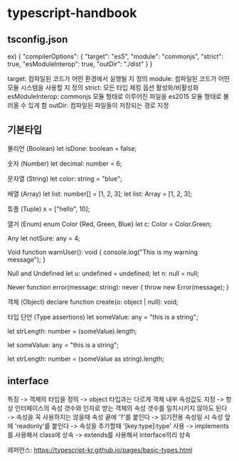 # typescript-handbook

<h2>tsconfig.json</h2>
ex)
{
  "compilerOptions": {
    "target": "es5",
    "module": "commonjs",
    "strict": true,
    "esModuleInterop": true,
    "outDir": "./dist"
  }
}

target: 컴파일된 코드가 어떤 환경에서 실행될 지 정의
module: 컴파일된 코드가 어떤 모듈 시스템을 사용할 지 정의
strict: 모든 타입 체킹 옵션 활성화/비활성화
esModuleInterop: commonjs 모듈 형태로 이루어진 파일을 es2015 모듈 형태로 불러올 수 있게 함
outDir: 컴파일된 파일들이 저장되는 경로 지정

<h2>기본타입</h2>

불리언 (Boolean)
let isDone: boolean = false;

숫자 (Number)
let decimal: number = 6;

문자열 (String)
let color: string = "blue";

배열 (Array)
let list: number[] = [1, 2, 3];
let list: Array<number> = [1, 2, 3];

튜플 (Tuple)
x = ["hello", 10];

열거 (Enum)
enum Color {Red, Green, Blue}
let c: Color = Color.Green;

Any
let notSure: any = 4;

Void
function warnUser(): void {
    console.log("This is my warning message");
}

Null and Undefined
let u: undefined = undefined;
let n: null = null;

Never
function error(message: string): never {
    throw new Error(message);
}

객체 (Object)
declare function create(o: object | null): void;

타입 단언 (Type assertions)
let someValue: any = "this is a string";

let strLength: number = (<string>someValue).length;

let someValue: any = "this is a string";

let strLength: number = (someValue as string).length;

<h2>interface</h2>

특징
 -> 객체의 타입을 정의
 -> object 타입과는 다르게 객체 내부 속성값도 지정
 -> 항상 인터페이스의 속성 갯수와 인자로 받는 객체의 속성 갯수를 일치시키지 않아도 된다
 -> 속성을 꼭 사용하지는 않을때 속성 끝에 '?'를 붙인다
 -> 읽기전용 속성일 시 속성 앞에 'readonly'를 붙인다
 -> 속성을 추가할때 '[key:type]:type' 사용
 -> implements를 사용해서 class에 상속
 -> extends를 사용해서 interface끼리 상속




레퍼런스: https://typescript-kr.github.io/pages/basic-types.html
